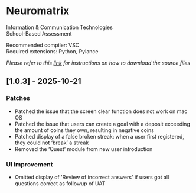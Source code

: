# Neuromatrix 
Information & Communication Technologies  
School-Based Assessment   


Recommended compiler: VSC  
Required extensions: Python, Pylance  

*Please refer to this [link](https://docs.github.com/en/get-started/start-your-journey/downloading-files-from-github#downloading-a-repositorys-files) for instructions on how to download the source files*  

## [1.0.3] - 2025-10-21
### Patches
- Patched the issue that the screen clear function does not work on mac OS
- Patched the issue that users can create a goal with a deposit exceeding the amount of coins they own, resulting in negative coins
- Patched display of a false broken streak: when a user first registered, they could not ‘break’ a streak
- Removed the ‘Quest’ module from new user introduction
### UI improvement
- Omitted display of 'Review of incorrect answers' if users got all questions correct as followup of UAT